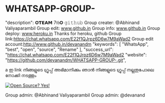 # WHATSAPP-GROUP-
"description": ✪𝗧𝗘𝗔𝗠 7𝔱𝔥✪ 𝚐𝚒𝚝𝚑𝚞𝚋 Group creater: @⁨Abhinand Valiyaparambil⁩  Group edit: www.github.in Group info: www.github.in Group deploy: www.heroku.in  Thanks for heroku, github  Group link:https://chat.whatsapp.com/E22f1QJrpz6D6w7M9aWad2   Group edit account:http://www.github.in/devanandm
"keywords": [
    "WhatsApp",
    "best",
    "open",
    "source",
    "Rename"
  ],
  "success_url": "https://chat.whatsapp.com/E22f1QJrpz6D6w7M9aWad2
  "website": "https://github.com/devanandm/WHATSAPP-GROUP-.git",
  
a ഇ link നിങ്ങളുടെ ഗ്രൂപ്പ്‌ അഭിമാനിക്കും
  ഞാൻ നിങ്ങളുടെ ഗ്രൂപ്പ്‌ നല്ലതുപോലെ നോക്കി നടത്തും 

[![Open Source? Yes!](https://badgen.net/badge/icon/github?icon=github&label)](https://chat.whatsapp.com/E22f1QJrpz6D6w7M9aWad2)

Group admin: @⁨Abhinand Valiyaparambil⁩
Group admin: @devanand 

